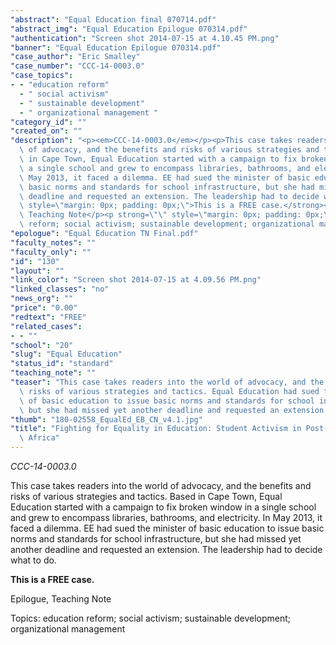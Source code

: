 ```yaml
---
"abstract": "Equal Education final 070714.pdf"
"abstract_img": "Equal Education Epilogue 070314.pdf"
"authentication": "Screen shot 2014-07-15 at 4.10.45 PM.png"
"banner": "Equal Education Epilogue 070314.pdf"
"case_author": "Eric Smalley"
"case_number": "CCC-14-0003.0"
"case_topics":
- - "education reform"
  - " social activism"
  - " sustainable development"
  - " organizational management "
"category_id": ""
"created_on": ""
"description": "<p><em>CCC-14-0003.0</em></p><p>This case takes readers into the world\
  \ of advocacy, and the benefits and risks of various strategies and tactics. Based\
  \ in Cape Town, Equal Education started with a campaign to fix broken window in\
  \ a single school and grew to encompass libraries, bathrooms, and electricity. In\
  \ May 2013, it faced a dilemma. EE had sued the minister of basic education to issue\
  \ basic norms and standards for school infrastructure, but she had missed yet another\
  \ deadline and requested an extension. The leadership had to decide what to do.</p><p><strong\
  \ style=\"margin: 0px; padding: 0px;\">This is a FREE case.</strong></p><p>Epilogue,\
  \ Teaching Note</p><p strong=\"\" style=\"margin: 0px; padding: 0px;\">Topics:&nbsp;education\
  \ reform; social activism; sustainable development; organizational management&nbsp;</p>"
"epologue": "Equal Education TN Final.pdf"
"faculty_notes": ""
"faculty_only": ""
"id": "130"
"layout": ""
"link_color": "Screen shot 2014-07-15 at 4.09.56 PM.png"
"linked_classes": "no"
"news_org": ""
"price": "0.00"
"redtext": "FREE"
"related_cases":
- - ""
"school": "20"
"slug": "Equal Education"
"status_id": "standard"
"teaching_note": ""
"teaser": "This case takes readers into the world of advocacy, and the benefits and\
  \ risks of various strategies and tactics. Equal Education had sued the minister\
  \ of basic education to issue basic norms and standards for school infrastructure,\
  \ but she had missed yet another deadline and requested an extension. "
"thumb": "180-02558_EqualEd_EB_CN_v4.1.jpg"
"title": "Fighting for Equality in Education: Student Activism in Post-apartheid South\
  \ Africa"
---
```

<p><em>CCC-14-0003.0</em></p><p>This case takes readers into the world of advocacy, and the benefits and risks of various strategies and tactics. Based in Cape Town, Equal Education started with a campaign to fix broken window in a single school and grew to encompass libraries, bathrooms, and electricity. In May 2013, it faced a dilemma. EE had sued the minister of basic education to issue basic norms and standards for school infrastructure, but she had missed yet another deadline and requested an extension. The leadership had to decide what to do.</p><p><strong style="margin: 0px; padding: 0px;">This is a FREE case.</strong></p><p>Epilogue, Teaching Note</p><p strong="" style="margin: 0px; padding: 0px;">Topics:&nbsp;education reform; social activism; sustainable development; organizational management&nbsp;</p>
